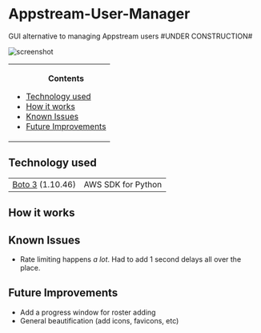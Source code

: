 # Appstream-User-Manager

GUI alternative to managing Appstream users \#UNDER CONSTRUCTION\#

<img src="https://i.imgur.com/eeLyia7.jpg" alt="screenshot">

<table>
<tr><td><ul>
<b><p align="center">Contents</p></b>
<li><a href="#Tech">Technology used</a></li>
<li><a href="#How">How it works</a></li>
<li><a href="#Known">Known Issues</a></li>
<li><a href="#Future">Future Improvements</a></li>
</ul></td></tr>
</table>

## <a name="Tech">Technology used</a>

<table>
  <tr>
  <td><a href="https://github.com/exhuma/puresnmp">Boto 3</a> (1.10.46) </td>
    <td>AWS SDK for Python </td>
  </tr>
</table>

## <a name="How">How it works</a>

## <a name="Known">Known Issues</a>
* Rate limiting happens <i>a lot</i>. Had to add 1 second delays all over the place.

## <a name="Future">Future Improvements</a>
* Add a progress window for roster adding
* General beautification (add icons, favicons, etc)
